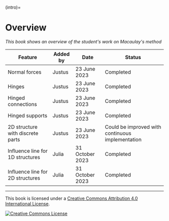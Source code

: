 (intro)=
# Overview

_This book shows an overview of the student's work on Macaulay's method_

|     Feature                                     |     Added by           |     Date               |     Status                      |
|-------------------------------------------------|------------------------|------------------------|---------------------------------|
|     Normal forces                               |     Justus             |     23 June 2023       |     Completed                   |
|     Hinges                                      |     Justus             |     23 June 2023       |     Completed                   |
|     Hinged connections                          |     Justus             |     23 June 2023       |     Completed                   |
|     Hinged supports                             |     Justus             |     23 June 2023       |     Completed                   |
|     2D structure with discrete parts            |     Justus             |     23 June 2023       |     Could be improved with continuous implementation |
|     Influence line for 1D structures            |     Julia              |     31 October 2023    |     Completed                   |
|     Influence line for 2D structures            |     Julia              |     31 October 2023    |     Completed                   |


---

This book is licensed under a <a rel="license" href="http://creativecommons.org/licenses/by/4.0/">Creative Commons Attribution 4.0 International License</a>.

<a rel="license" href="http://creativecommons.org/licenses/by/4.0/"><img alt="Creative Commons License" style="border-width:0" src="https://i.creativecommons.org/l/by/4.0/88x31.png"/></a>
